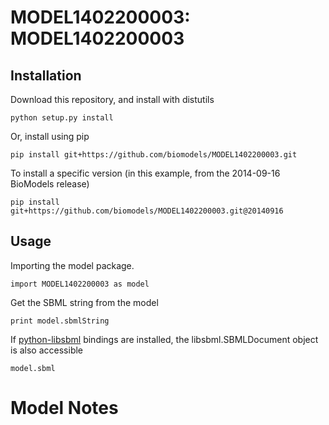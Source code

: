 # MODEL1402200003: MODEL1402200003

## Installation

Download this repository, and install with distutils

`python setup.py install`

Or, install using pip

`pip install git+https://github.com/biomodels/MODEL1402200003.git`

To install a specific version (in this example, from the 2014-09-16 BioModels release)

`pip install git+https://github.com/biomodels/MODEL1402200003.git@20140916`

## Usage

Importing the model package.

`import MODEL1402200003 as model`

Get the SBML string from the model

`print model.sbmlString`

If [python-libsbml](https://pypi.python.org/pypi/python-libsbml) bindings are
installed, the libsbml.SBMLDocument object is also accessible

`model.sbml`


# Model Notes



